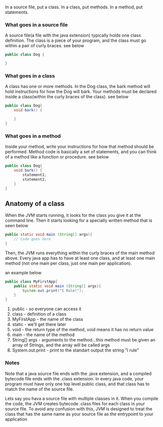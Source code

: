 In a source file, put a class. In a class, put methods. In a method, put statements.

### What goes in a source file
A source file(a file with the java extension) typically holds one class definition. The class is a piece of your program, and the class must go within a pair of curly braces. see below
```java
public class Dog {

}
```

### What goes in a class
A class has one or more methods. In the Dog class, the bark method will hold instructions for how the Dog will bark. Your methods must be declared inside a class(within the curly braces of the class). see below
```java
public class Dog{
    void bark() {

    }
}
```

### What goes in a method
Inside your method, write your instructions for how that method should be performed. Method code is basically a set of statements, and you can think of a method like a function or procedure. see below
```java
public class Dog{
    void bark() {
        statement1;
        statement2;
    }
}
```

## Anatomy of a class
When the JVM starts running, it looks for the class you give it at the command line. Then it starts looking for a specially written method that is seen below
```java
public static void main (String[] args){
    // code goes here
}
```

Then, the JVM runs everything within the curly braces of the main method above. Every java app has to have at least one class, and at least one main method (not one main per class, just one main per application).

an example below

```java
public class MyFirstApp{
    public static void main (String[] args){
        System.out.print("I Rule!");
    }
}
```

1. public - so everyone can access it
2. class - definition of a class
3. MyFirstApp - the name of the class
4. static - we'll get there later
5. void - the return type of the method, void means it has no return value
6. main - the name of the method
7. String[] args - arguments to the method...this method must be given an array of Strings, and the array will be called args
8. System.out.print - print to the standart output the string "I rule"


### Notes

Note that a java source file ends with the .java extension, and a compiled bytecode file ends with the .class extension. In every java code, your program must have only one top level public class, and that class has to match the name of the source file.

Lets say you hava a source file with multiple classes in it. When you compile the code, the JVM creates bytecode .class files for each class in your source file. To avoid any confusion with this, JVM is designed to treat the class that has the same name as your source file as the entrypoint to your application
